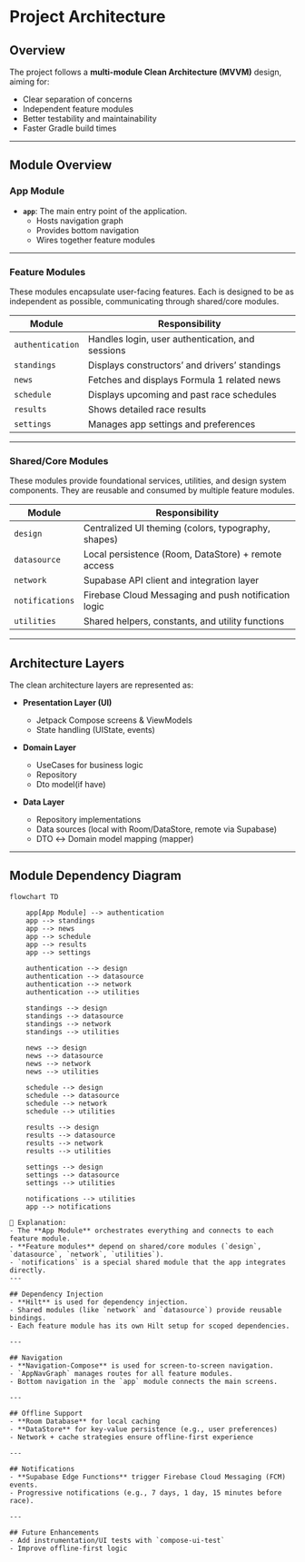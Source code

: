 # Project Architecture

## Overview
The project follows a **multi-module Clean Architecture (MVVM)** design, aiming for:
- Clear separation of concerns
- Independent feature modules
- Better testability and maintainability
- Faster Gradle build times

---

## Module Overview

### App Module
- **`app`**: The main entry point of the application.
    - Hosts navigation graph
    - Provides bottom navigation
    - Wires together feature modules

---  

### Feature Modules
These modules encapsulate user-facing features. Each is designed to be as independent as possible, communicating through shared/core modules.

| Module           | Responsibility                                      |
|------------------|-----------------------------------------------------|
| `authentication` | Handles login, user authentication, and sessions    |
| `standings`      | Displays constructors’ and drivers’ standings       |
| `news`           | Fetches and displays Formula 1 related news         |
| `schedule`       | Displays upcoming and past race schedules           |
| `results`        | Shows detailed race results                         |
| `settings`       | Manages app settings and preferences                |

---

### Shared/Core Modules
These modules provide foundational services, utilities, and design system components. They are reusable and consumed by multiple feature modules.

| Module           | Responsibility                                      |
|------------------|-----------------------------------------------------|
| `design`         | Centralized UI theming (colors, typography, shapes) |
| `datasource`     | Local persistence (Room, DataStore) + remote access |
| `network`        | Supabase API client and integration layer           |
| `notifications`  | Firebase Cloud Messaging and push notification logic|
| `utilities`      | Shared helpers, constants, and utility functions    |

---

## Architecture Layers
The clean architecture layers are represented as:

- **Presentation Layer (UI)**
    - Jetpack Compose screens & ViewModels
    - State handling (UIState, events)

- **Domain Layer**
    - UseCases for business logic
    - Repository
    - Dto model(if have)

- **Data Layer**
    - Repository implementations
    - Data sources (local with Room/DataStore, remote via Supabase)
    - DTO ↔ Domain model mapping (mapper)

---

## Module Dependency Diagram

```mermaid
flowchart TD

    app[App Module] --> authentication
    app --> standings
    app --> news
    app --> schedule
    app --> results
    app --> settings

    authentication --> design
    authentication --> datasource
    authentication --> network
    authentication --> utilities

    standings --> design
    standings --> datasource
    standings --> network
    standings --> utilities

    news --> design
    news --> datasource
    news --> network
    news --> utilities

    schedule --> design
    schedule --> datasource
    schedule --> network
    schedule --> utilities

    results --> design
    results --> datasource
    results --> network
    results --> utilities

    settings --> design
    settings --> datasource
    settings --> utilities

    notifications --> utilities
    app --> notifications
    
📌 Explanation:  
- The **App Module** orchestrates everything and connects to each feature module.  
- **Feature modules** depend on shared/core modules (`design`, `datasource`, `network`, `utilities`).  
- `notifications` is a special shared module that the app integrates directly.  
---

## Dependency Injection
- **Hilt** is used for dependency injection.
- Shared modules (like `network` and `datasource`) provide reusable bindings.
- Each feature module has its own Hilt setup for scoped dependencies.

---

## Navigation
- **Navigation-Compose** is used for screen-to-screen navigation.
- `AppNavGraph` manages routes for all feature modules.
- Bottom navigation in the `app` module connects the main screens.

---

## Offline Support
- **Room Database** for local caching
- **DataStore** for key-value persistence (e.g., user preferences)
- Network + cache strategies ensure offline-first experience

---

## Notifications
- **Supabase Edge Functions** trigger Firebase Cloud Messaging (FCM) events.
- Progressive notifications (e.g., 7 days, 1 day, 15 minutes before race).
 
---

## Future Enhancements
- Add instrumentation/UI tests with `compose-ui-test`
- Improve offline-first logic
